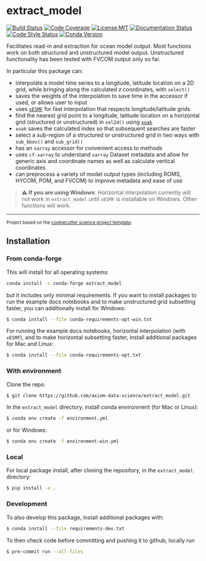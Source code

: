 extract_model
==============================
[![Build Status](https://img.shields.io/github/workflow/status/axiom-data-science/extract_model/Tests?logo=github&style=for-the-badge)](https://github.com/axiom-data-science/extract_model/actions)
[![Code Coverage](https://img.shields.io/codecov/c/github/axiom-data-science/extract_model.svg?style=for-the-badge)](https://codecov.io/gh/axiom-data-science/extract_model)
[![License:MIT](https://img.shields.io/badge/License-MIT-green.svg?style=for-the-badge)](https://opensource.org/licenses/MIT)
[![Documentation Status](https://img.shields.io/readthedocs/extract_model/latest.svg?style=for-the-badge)](https://extract_model.readthedocs.io/en/latest/?badge=latest)
[![Code Style Status](https://img.shields.io/github/workflow/status/axiom-data-science/extract_model/linting%20with%20pre-commit?label=Code%20Style&style=for-the-badge)](https://github.com/axiom-data-science/extract_model/actions)
[![Conda Version](https://img.shields.io/conda/vn/conda-forge/extract_model.svg?style=for-the-badge)](https://anaconda.org/conda-forge/extract_model)


Facilitates read-in and extraction for ocean model output. Most functions work on both structured and unstructured model output. Unstructured functionality has been tested with FVCOM output only so far.

In particular this package can:
- interpolate a model time series to a longitude, latitude location on a 2D grid, while bringing along the calculated z coordinates, with `select()`
 - saves the weights of the interpolation to save time in the accessor if used, or allows user to input
 - uses [`xESMF`](https://pangeo-xesmf.readthedocs.io/en/latest/index.html) for fast interpolation that respects longitude/latitude grids
- find the nearest grid point to a longitude, latitude location on a horizontal grid (structured or unstructured) in `sel2d()` using [`xoak`](https://xoak.readthedocs.io/en/latest/index.html)
 - `xoak` saves the calculated index so that subsequent searches are faster
- select a sub-region of a structured or unstructured grid in two ways with `sub_bbox()` and `sub_grid()`
- has an `xarray` accessor for convenient access to methods
- uses `cf-xarray` to understand `xarray` Dataset metadata and allow for generic axis and coordinate names as well as calculate vertical coordinates
- can preprocess a variety of model output types (including ROMS, HYCOM, POM, and FVCOM) to improve metadata and ease of use

> :warning: **If you are using Windows**: Horizontal interpolation currently will not work in `extract_model` until `xESMF` is installable on Windows. Other functions will work.

--------

<p><small>Project based on the <a target="_blank" href="https://github.com/jbusecke/cookiecutter-science-project">cookiecutter science project template</a>.</small></p>

## Installation

### From conda-forge

This will install for all operating systems:
``` bash
conda install -c conda-forge extract_model
```
but it includes only minimal requirements. If you want to install packages to run the example docs notebooks and to make unstructured grid subsetting faster, you can additionally install for Windows:

``` bash
$ conda install --file conda-requirements-opt-win.txt
```

For running the example docs notebooks, horizontal interpolation (with `xESMF`), and to make horizontal subsetting faster, install additional packages for Mac and Linux:

``` bash
$ conda install --file conda-requirements-opt.txt
```


### With environment

Clone the repo:
``` bash
$ git clone https://github.com/axiom-data-science/extract_model.git
```

In the `extract_model` directory, install conda environment (for Mac or Linux):
``` bash
$ conda env create -f environment.yml
```
or for Windows:
``` bash
$ conda env create -f environment-win.yml
```

### Local

For local package install, after cloning the repository, in the `extract_model` directory:
``` bash
$ pip install -e .
```

### Development

To also develop this package, install additional packages with:
``` bash
$ conda install --file requirements-dev.txt
```

To then check code before committing and pushing it to github, locally run
``` bash
$ pre-commit run --all-files
```

